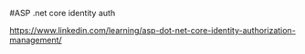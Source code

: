 #ASP .net core identity auth

https://www.linkedin.com/learning/asp-dot-net-core-identity-authorization-management/
